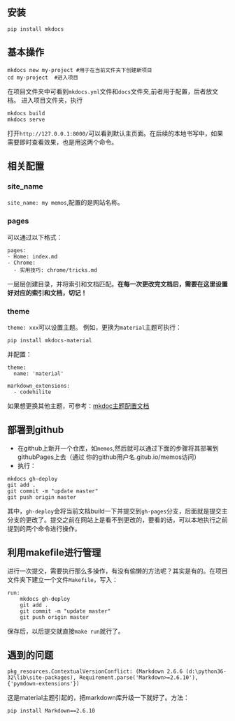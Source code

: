 ## 安装
```
pip install mkdocs
```

## 基本操作

```
mkdocs new my-project #用于在当前文件夹下创建新项目
cd my-project  #进入项目
```
在项目文件夹中可看到`mkdocs.yml`文件和`docs`文件夹,前者用于配置，后者放文档。
进入项目文件夹，执行

```
mkdocs build
mkdocs serve
```
打开`http://127.0.0.1:8000/`可以看到默认主页面。在后续的本地书写中，如果需要即时查看效果，也是用这两个命令。

## 相关配置
### site_name
`site_name: my memos`,配置的是网站名称。

### pages
可以通过以下格式：
```
pages:
- Home: index.md
- Chrome:
  - 实用技巧: chrome/tricks.md
```
一层层创建目录，并将索引和文档匹配。**在每一次更改完文档后，需要在这里设置好对应的索引和文档，切记！**

### theme
`theme: xxx`可以设置主题。
例如，更换为`material`主题可执行：
```
pip install mkdocs-material
```
并配置：
```
theme:
  name: 'material'

markdown_extensions:
  - codehilite
```

如果想更换其他主题，可参考：[mkdoc主题配置文档](https://github.com/mkdocs/mkdocs/wiki/MkDocs-Themes)

## 部署到github
- 在github上新开一个仓库，如`memos`,然后就可以通过下面的步骤将其部署到githubPages上去（通过 你的github用户名.gitub.io/memos访问）
- 执行：
```
mkdocs gh-deploy
git add .
git commit -m "update master"
git push origin master
```
其中，`gh-deploy`会将当前文档build一下并提交到`gh-pages`分支，后面就是提交主分支的更改了。提交之前在网站上是看不到更改的，要看的话，可以本地执行之前提到的两个命令进行操作。

## 利用makefile进行管理
进行一次提交，需要执行那么多操作，有没有偷懒的方法呢？其实是有的。在项目文件夹下建立一个文件`Makefile`，写入：
```
run:
    mkdocs gh-deploy
    git add .
    git commit -m "update master"
    git push origin master
```
保存后，以后提交就直接`make run`就行了。

## 遇到的问题
```
pkg_resources.ContextualVersionConflict: (Markdown 2.6.6 (d:\python36-32\lib\site-packages), Requirement.parse('Markdown>=2.6.10'), {'pymdown-extensions'})
```
这是material主题引起的，把markdown库升级一下就好了。方法：
```
pip install Markdown==2.6.10
```
